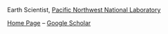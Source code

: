 Earth Scientist, [Pacific Northwest National Laboratory](https://www.pnnl.gov/)

[Home Page](https://hetland.github.io/)  –  [Google Scholar](https://scholar.google.com/citations?user=THFG9TgAAAAJ)
